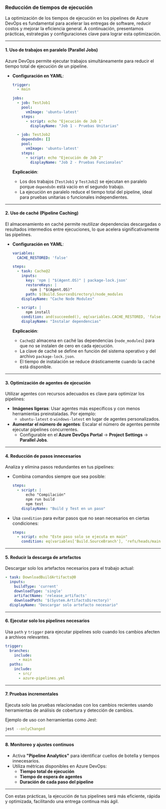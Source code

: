 ### Reducción de tiempos de ejecución

La optimización de los tiempos de ejecución en los pipelines de Azure DevOps es fundamental para acelerar las entregas de software, reducir costos y mejorar la eficiencia general. A continuación, presentamos prácticas, estrategias y configuraciones clave para lograr esta optimización.

---

#### 1. **Uso de trabajos en paralelo (Parallel Jobs)**  

Azure DevOps permite ejecutar trabajos simultáneamente para reducir el tiempo total de ejecución de un pipeline.  

- **Configuración en YAML**:  
   ```yaml
   trigger:
     - main

   jobs:
     - job: TestJob1
       pool:
         vmImage: 'ubuntu-latest'
       steps:
         - script: echo "Ejecución de Job 1"
           displayName: "Job 1 - Pruebas Unitarias"

     - job: TestJob2
       dependsOn: []
       pool:
         vmImage: 'ubuntu-latest'
       steps:
         - script: echo "Ejecución de Job 2"
           displayName: "Job 2 - Pruebas Funcionales"
   ```

   **Explicación**:  
   - Los dos trabajos (`TestJob1` y `TestJob2`) se ejecutan en paralelo porque `dependsOn` está vacío en el segundo trabajo.  
   - La ejecución en paralelo reduce el tiempo total del pipeline, ideal para pruebas unitarias o funcionales independientes.

---

#### 2. **Uso de caché (Pipeline Caching)**  

El almacenamiento en caché permite reutilizar dependencias descargadas o resultados intermedios entre ejecuciones, lo que acelera significativamente las pipelines.

- **Configuración en YAML**:
   ```yaml
   variables:
     CACHE_RESTORED: 'false'

   steps:
     - task: Cache@2
       inputs:
         key: 'npm | "$(Agent.OS)" | package-lock.json'
         restoreKeys: |
           npm | "$(Agent.OS)"
         path: $(Build.SourcesDirectory)/node_modules
       displayName: "Cache Node Modules"

     - script: |
         npm install
       condition: and(succeeded(), eq(variables.CACHE_RESTORED, 'false'))
       displayName: "Instalar dependencias"
   ```

   **Explicación**:
   - `Cache@2` almacena en caché las dependencias (`node_modules`) para que no se instalen de cero en cada ejecución.  
   - La clave de caché se define en función del sistema operativo y del archivo `package-lock.json`.  
   - El tiempo de instalación se reduce drásticamente cuando la caché está disponible.

---

#### 3. **Optimización de agentes de ejecución**  

Utilizar agentes con recursos adecuados es clave para optimizar los pipelines:  

- **Imágenes ligeras**: Usar agentes más específicos y con menos herramientas preinstaladas. Por ejemplo:  
   - `ubuntu-latest` o `windows-latest` en lugar de agentes personalizados.  
- **Aumentar el número de agentes**: Escalar el número de agentes permite ejecutar pipelines concurrentes.  
   - Configurable en el **Azure DevOps Portal** → **Project Settings** → **Parallel Jobs**.

---

#### 4. **Reducción de pasos innecesarios**  

Analiza y elimina pasos redundantes en tus pipelines:  

- Combina comandos siempre que sea posible:  
   ```yaml
   steps:
     - script: |
         echo "Compilación"
         npm run build
         npm test
       displayName: "Build y Test en un paso"
   ```

- Usa `condition` para evitar pasos que no sean necesarios en ciertas condiciones:  
   ```yaml
   steps:
     - script: echo "Este paso solo se ejecuta en main"
       condition: eq(variables['Build.SourceBranch'], 'refs/heads/main')
   ```

---

#### 5. **Reducir la descarga de artefactos**  

Descargar solo los artefactos necesarios para el trabajo actual:  
```yaml
- task: DownloadBuildArtifacts@0
  inputs:
    buildType: 'current'
    downloadType: 'single'
    artifactName: 'release_artifacts'
    downloadPath: '$(System.ArtifactsDirectory)'
  displayName: "Descargar solo artefacto necesario"
```

---

#### 6. **Ejecutar solo los pipelines necesarios**  

Usa `path` y `trigger` para ejecutar pipelines solo cuando los cambios afecten a archivos relevantes.  

```yaml
trigger:
  branches:
    include:
      - main
  paths:
    include:
      - src/
      - azure-pipelines.yml
```

---

#### 7. **Pruebas incrementales**  

Ejecuta solo las pruebas relacionadas con los cambios recientes usando herramientas de análisis de cobertura y detección de cambios.  

Ejemplo de uso con herramientas como Jest:  
```bash
jest --onlyChanged
```

---

#### 8. **Monitoreo y ajustes continuos**  

- Activa **"Pipeline Analytics"** para identificar cuellos de botella y tiempos innecesarios.  
- Utiliza métricas disponibles en Azure DevOps:  
   - **Tiempo total de ejecución**  
   - **Tiempo de espera de agentes**  
   - **Duración de cada paso del pipeline**

---

Con estas prácticas, la ejecución de tus pipelines será más eficiente, rápida y optimizada, facilitando una entrega continua más ágil.